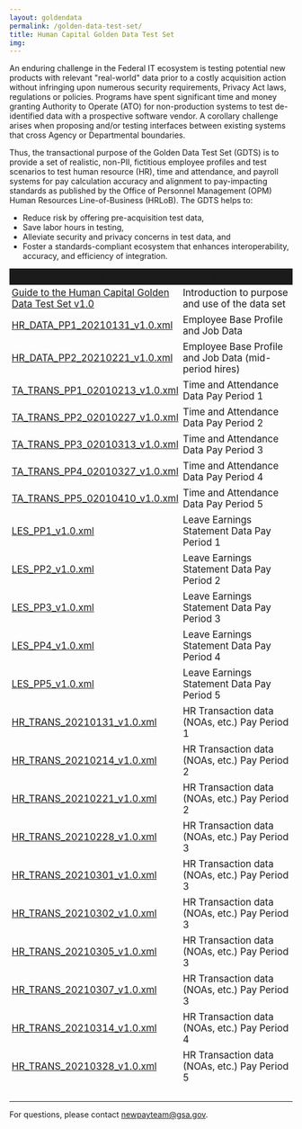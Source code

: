 ```yaml
---
layout: goldendata
permalink: /golden-data-test-set/
title: Human Capital Golden Data Test Set
img:
---
```

An enduring challenge in the Federal IT ecosystem is testing potential new products with relevant "real-world" data prior to a costly acquisition action without infringing upon numerous security requirements, Privacy Act laws, regulations or policies. Programs have spent significant time and money  granting Authority to Operate (ATO) for non-production systems to test de-identified data with a prospective software vendor. A corollary challenge arises when proposing and/or testing interfaces between existing systems that cross Agency or Departmental boundaries.

Thus, the transactional purpose of the Golden Data Test Set (GDTS) is to provide a set of realistic, non-PII, fictitious employee profiles and test scenarios to test human resource (HR), time and attendance, and payroll systems for pay calculation accuracy and alignment to pay-impacting standards as published by the Office of Personnel Management (OPM) Human Resources Line-of-Business (HRLoB). The GDTS helps to:
* Reduce risk by offering pre-acquisition test data,
* Save labor hours in testing,
* Alleviate security and privacy concerns in test data, and
* Foster a standards-compliant ecosystem that enhances interoperability, accuracy, and efficiency of integration.


<table class="usa-table" aria-label="Shared Services Governance Board Members" role="presentation" style="font-size: 14px;">
    <colgroup>
        <col span="1" style="width: 50%;">
        <col span="1" style="width: 50%;">
    </colgroup>
    <thead style="background-color: #1b1b1b; text-align: center; font-weight: bold;">
        <tr>
            <td>File</td> 
            <td>Description</td>
        </tr>
    </thead>
    <tbody>
        <tr>
            <td><a href="{{site.baseurl}}/assets/files/golden-data-test-set/Golden Data Test Set Guide v1.0.pdf">Guide to the Human Capital Golden Data Test Set v1.0</a></td>
            <td>Introduction to purpose and use of the data set</td>
        </tr>
        <tr>
            <td><a href="{{site.baseurl}}/assets/files/golden-data-test-set/HR_DATA_PP1_20210131_v1.0.xml">HR_DATA_PP1_20210131_v1.0.xml</a></td>
            <td>Employee Base Profile and Job Data</td>
        </tr>
        <tr>
            <td><a href="{{site.baseurl}}/assets/files/golden-data-test-set/HR_DATA_PP2_20210221_v1.0.xml">HR_DATA_PP2_20210221_v1.0.xml</a></td>
            <td>Employee Base Profile and Job Data (mid-period hires)</td>
        </tr>
        <tr>
            <td><a href="{{site.baseurl}}/assets/files/golden-data-test-set/TA_TRANS_PP1_02010213_v1.0.xml">TA_TRANS_PP1_02010213_v1.0.xml </a></td>
            <td>Time and Attendance Data Pay Period 1</td>
        </tr>
        <tr>
            <td><a href="{{site.baseurl}}/assets/files/golden-data-test-set/TA_TRANS_PP2_02010227_v1.0.xml">TA_TRANS_PP2_02010227_v1.0.xml</a></td>
            <td>Time and Attendance Data Pay Period 2</td>
        </tr>
        <tr>
            <td><a href="{{site.baseurl}}/assets/files/golden-data-test-set/TA_TRANS_PP3_02010313_v1.0.xml">TA_TRANS_PP3_02010313_v1.0.xml</a></td>
            <td>Time and Attendance Data Pay Period 3</td>
        </tr>
        <tr>
            <td><a href="{{site.baseurl}}/assets/files/golden-data-test-set/TA_TRANS_PP4_02010327_v1.0.xml">TA_TRANS_PP4_02010327_v1.0.xml</a></td>
            <td>Time and Attendance Data Pay Period 4</td>
        </tr>
        <tr>
            <td><a href="{{site.baseurl}}/assets/files/golden-data-test-set/TA_TRANS_PP5_02010410_v1.0.xml">TA_TRANS_PP5_02010410_v1.0.xml</a></td>
            <td>Time and Attendance Data Pay Period 5</td>
        </tr>
        <tr>
            <td><a href="{{site.baseurl}}/assets/files/golden-data-test-set/LES_PP1_v1.0.xml">LES_PP1_v1.0.xml</a></td>
            <td>Leave Earnings Statement Data Pay Period 1</td>
        </tr>
        <tr>
            <td><a href="{{site.baseurl}}/assets/files/golden-data-test-set/LES_PP2_v1.0.xml">LES_PP2_v1.0.xml</a></td>
            <td>Leave Earnings Statement Data Pay Period 2</td>
        </tr>
        <tr>
            <td><a href="{{site.baseurl}}/assets/files/golden-data-test-set/LES_PP3_v1.0.xml">LES_PP3_v1.0.xml</a></td>
            <td>Leave Earnings Statement Data Pay Period 3</td>
        </tr>
        <tr>
            <td><a href="{{site.baseurl}}/assets/files/golden-data-test-set/LES_PP4_v1.0.xml">LES_PP4_v1.0.xml</a></td>
            <td>Leave Earnings Statement Data Pay Period 4</td>
        </tr>
        <tr>
            <td><a href="{{site.baseurl}}/assets/files/golden-data-test-set/LES_PP5_v1.0.xml">LES_PP5_v1.0.xml</a></td>
            <td>Leave Earnings Statement Data Pay Period 5</td>
        </tr>
        <tr>
            <td><a href="{{site.baseurl}}/assets/files/golden-data-test-set/HR_TRANS_20210131_v1.0.xml">HR_TRANS_20210131_v1.0.xml</a></td>
            <td>HR Transaction data (NOAs, etc.) Pay Period 1</td>
        </tr>
        <tr>
            <td><a href="{{site.baseurl}}/assets/files/golden-data-test-set/HR_TRANS_20210214_v1.0.xml">HR_TRANS_20210214_v1.0.xml</a></td>
            <td>HR Transaction data (NOAs, etc.) Pay Period 2</td>
        </tr>
        <tr>
            <td><a href="{{site.baseurl}}/assets/files/golden-data-test-set/HR_TRANS_20210221_v1.0.xml">HR_TRANS_20210221_v1.0.xml</a></td>
            <td>HR Transaction data (NOAs, etc.) Pay Period 2</td>
        </tr>
        <tr>
            <td><a href="{{site.baseurl}}/assets/files/golden-data-test-set/HR_TRANS_20210228_v1.0.xml">HR_TRANS_20210228_v1.0.xml</a></td>
            <td>HR Transaction data (NOAs, etc.) Pay Period 3</td>
        </tr>
        <tr>
            <td><a href="{{site.baseurl}}/assets/files/golden-data-test-set/HR_TRANS_20210301_v1.0.xml">HR_TRANS_20210301_v1.0.xml</a></td>
            <td>HR Transaction data (NOAs, etc.) Pay Period 3</td>
        </tr>
        <tr>
            <td><a href="{{site.baseurl}}/assets/files/golden-data-test-set/HR_TRANS_20210302_v1.0.xml">HR_TRANS_20210302_v1.0.xml</a></td>
            <td>HR Transaction data (NOAs, etc.) Pay Period 3</td>
        </tr>
        <tr>
            <td><a href="{{site.baseurl}}/assets/files/golden-data-test-set/HR_TRANS_20210305_v1.0.xml">HR_TRANS_20210305_v1.0.xml</a></td>
            <td>HR Transaction data (NOAs, etc.) Pay Period 3</td>
        </tr>
        <tr>
            <td><a href="{{site.baseurl}}/assets/files/golden-data-test-set/HR_TRANS_20210307_v1.0.xml">HR_TRANS_20210307_v1.0.xml</a></td>
            <td>HR Transaction data (NOAs, etc.) Pay Period 3</td>
        </tr>
        <tr>
            <td><a href="{{site.baseurl}}/assets/files/golden-data-test-set/HR_TRANS_20210314_v1.0.xml">HR_TRANS_20210314_v1.0.xml</a></td>
            <td>HR Transaction data (NOAs, etc.) Pay Period 4</td>
        </tr>
        <tr>
            <td><a href="{{site.baseurl}}/assets/files/golden-data-test-set/HR_TRANS_20210328_v1.0.xml">HR_TRANS_20210328_v1.0.xml</a></td>
            <td>HR Transaction data (NOAs, etc.) Pay Period 5</td>
        </tr>
        <tr>
            <td colspan="2">&nbsp;</td>
        </tr>
    </tbody>
</table>

<style>
    .usa-table td{
        padding: 4px;
        font-size: 1.06rem;
    }
    .usa-table th{
        text-align: center;
        font-width: bold;
        font-size: 1.06rem;
    }
</style>

For questions, please contact [newpayteam@gsa.gov](mailto:newpayteam@gsa.gov).
